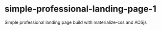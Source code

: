 # simple-professional-landing-page-1
Simple professional landing page build with materialize-css and AOSjs
